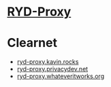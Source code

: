 # [RYD-Proxy](https://github.com/TeamPiped/RYD-Proxy)

# Clearnet
- [ryd-proxy.kavin.rocks](https://ryd-proxy.kavin.rocks)
- [ryd-proxy.privacydev.net](https://ryd-proxy.privacydev.net)
- [ryd-proxy.whateveritworks.org](https://ryd-proxy.whateveritworks.org)
